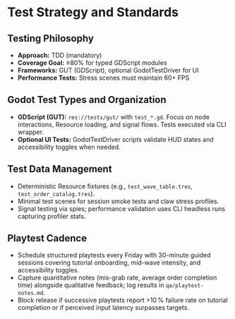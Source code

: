 # Test Strategy and Standards
## Testing Philosophy
- **Approach:** TDD (mandatory)  
- **Coverage Goal:** ≥80% for typed GDScript modules  
- **Frameworks:** GUT (GDScript), optional GodotTestDriver for UI  
- **Performance Tests:** Stress scenes must maintain 60+ FPS

## Godot Test Types and Organization
- **GDScript (GUT):** `res://tests/gut/` with `test_*.gd`. Focus on node interactions, Resource loading, and signal flows. Tests executed via CLI wrapper.
- **Optional UI Tests:** GodotTestDriver scripts validate HUD states and accessibility toggles when needed.

## Test Data Management
- Deterministic Resource fixtures (e.g., `test_wave_table.tres`, `test_order_catalog.tres`).
- Minimal test scenes for session smoke tests and claw stress profiles.
- Signal testing via spies; performance validation uses CLI headless runs capturing profiler stats.

## Playtest Cadence
- Schedule structured playtests every Friday with 30-minute guided sessions covering tutorial onboarding, mid-wave intensity, and accessibility toggles.
- Capture quantitative notes (mis-grab rate, average order completion time) alongside qualitative feedback; log results in `qa/playtest-notes.md`.
- Block release if successive playtests report >10 % failure rate on tutorial completion or if perceived input latency surpasses targets.
